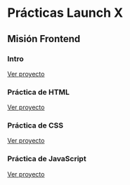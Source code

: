 # Prácticas Launch X

## Misión Frontend

### Intro

[Ver proyecto](./misionFrontend/01.%20Intro/)

### Práctica de HTML

[Ver proyecto](./misionFrontend/02.%20HTML/)

### Práctica de CSS

[Ver proyecto](./misionFrontend/03.%20CSS/)

### Práctica de JavaScript

[Ver proyecto](./misionFrontend/04.%20JS/)
